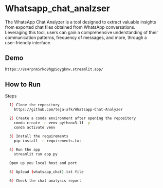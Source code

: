 
# Whatsapp_chat_analzser


The WhatsApp Chat Analyzer is a tool designed to extract valuable insights from exported chat files obtained from WhatsApp conversations. Leveraging this tool, users can gain a comprehensive understanding of their communication patterns, frequency of messages, and more, through a user-friendly interface.

## Demo

```bash
https://8s4rpnm5rko8hgp5oygknw.streamlit.app/
```


## How to Run

Steps

```bash
  1) Clone the repository
    https://github.com/teja-afk/Whatsapp-Chat-Analyzer

  2) Create a conda environment after opening the repository
    conda create -n venv python=3.11 -y
    conda activate venv

  3) Install the requirements
    pip install -r requirements.txt
  
  4) Run the app
    streamlit run app.py

  Open up you local host and port

  5) Upload (whatsapp_chat).txt file 

  6) Check the chat analysis report
```

